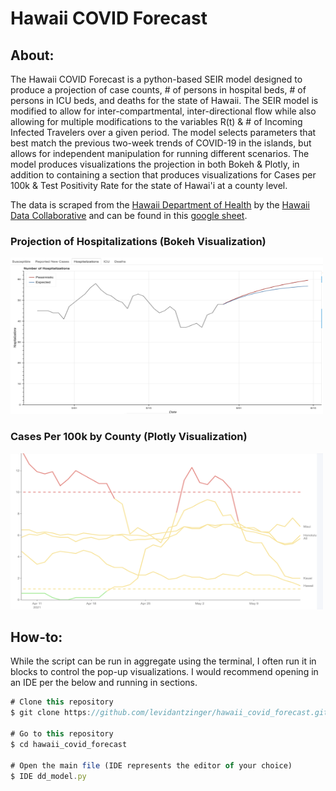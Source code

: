 # Hawaii COVID Forecast
## About:
The Hawaii COVID Forecast is a python-based SEIR model designed to produce a projection of case counts, # of persons in hospital beds, # of persons in ICU beds, and deaths for the state of Hawaii. The SEIR model is modified to allow for inter-compartmental, inter-directional flow while also allowing for multiple modifications to the variables R(t) & # of Incoming Infected Travelers over a given period. The model selects parameters that best match the previous two-week trends of COVID-19 in the islands, but allows for independent manipulation for running different scenarios. The model produces visualizations the projection in both Bokeh & Plotly, in addition to containing a section that produces visualizations for Cases per 100k & Test Positivity Rate for the state of Hawai'i at a county level.

The data is scraped from the [Hawaii Department of Health](https://health.hawaii.gov/coronavirusdisease2019/what-you-should-know/current-situation-in-hawaii/) by the [Hawaii Data Collaborative](https://www.hawaiidata.org/) and can be found in this [google sheet](https://docs.google.com/spreadsheets/d/1sd-L317Je9ZhiQh3_uH9jTkl3ckc_o3sgrVauShcwCk/edit#gid=0).

### Projection of Hospitalizations (Bokeh Visualization)
<!-- ![Image of Bokeh Vis (Hospitalizations)](./bokeh_hospitalizations.png) -->
<img src="bokeh_hospitalizations.png" width="500" height="250">

### Cases Per 100k by County (Plotly Visualization)
<!-- ![Image of Plotly Vis (Cases per 100k)](./cases_per_100k.png) -->
<img src="cases_per_100k.png" width="500" height="250">

## How-to:
While the script can be run in aggregate using the terminal, I often run it in blocks to control the pop-up visualizations. I would recommend opening in an IDE per the below and running in sections.

<!-- ![Image of how-to](./how_to.png) -->
<!-- <img src="how_to.png" width="500" height="250"> -->
```javascript
# Clone this repository
$ git clone https://github.com/levidantzinger/hawaii_covid_forecast.git

# Go to this repository
$ cd hawaii_covid_forecast

# Open the main file (IDE represents the editor of your choice)
$ IDE dd_model.py
```
